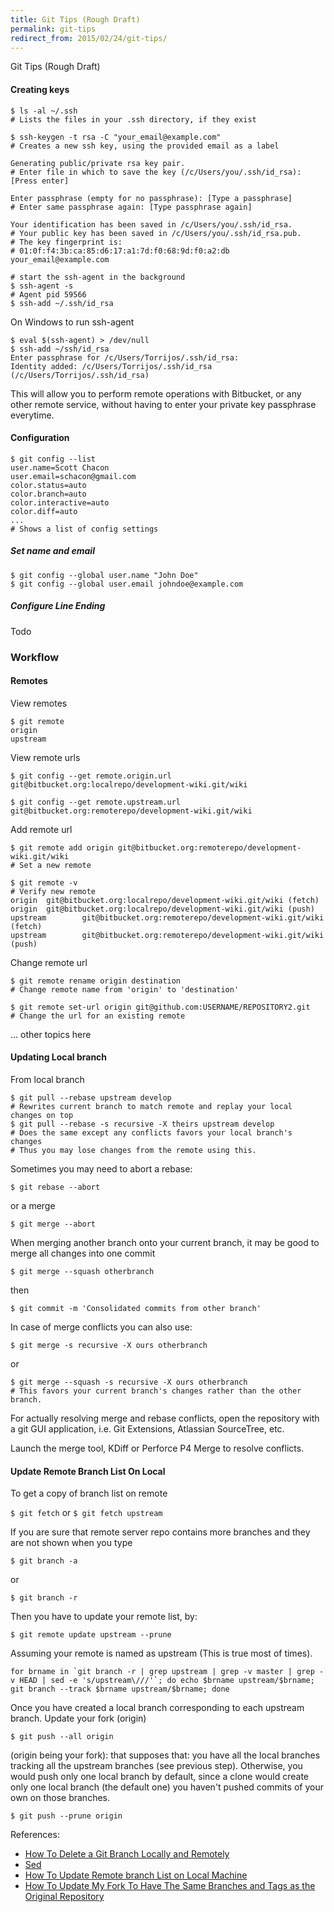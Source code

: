 ```yaml
---
title: Git Tips (Rough Draft)
permalink: git-tips
redirect_from: 2015/02/24/git-tips/
---
```


Git Tips (Rough Draft)

#### Creating keys

    $ ls -al ~/.ssh
    # Lists the files in your .ssh directory, if they exist

    $ ssh-keygen -t rsa -C "your_email@example.com"
    # Creates a new ssh key, using the provided email as a label

    Generating public/private rsa key pair.
    # Enter file in which to save the key (/c/Users/you/.ssh/id_rsa): [Press enter]

    Enter passphrase (empty for no passphrase): [Type a passphrase]
    # Enter same passphrase again: [Type passphrase again]

    Your identification has been saved in /c/Users/you/.ssh/id_rsa.
    # Your public key has been saved in /c/Users/you/.ssh/id_rsa.pub.
    # The key fingerprint is:
    # 01:0f:f4:3b:ca:85:d6:17:a1:7d:f0:68:9d:f0:a2:db your_email@example.com

    # start the ssh-agent in the background
    $ ssh-agent -s
    # Agent pid 59566
    $ ssh-add ~/.ssh/id_rsa

On Windows to run ssh-agent 

    $ eval $(ssh-agent) > /dev/null
    $ ssh-add ~/ssh/id_rsa
    Enter passphrase for /c/Users/Torrijos/.ssh/id_rsa:
    Identity added: /c/Users/Torrijos/.ssh/id_rsa (/c/Users/Torrijos/.ssh/id_rsa)

This will allow you to perform remote operations with Bitbucket, or any other remote service, without having to enter your private key passphrase everytime.
    

#### Configuration

    $ git config --list
    user.name=Scott Chacon
    user.email=schacon@gmail.com
    color.status=auto
    color.branch=auto
    color.interactive=auto
    color.diff=auto
    ...
    # Shows a list of config settings

##### Set name and email

    $ git config --global user.name "John Doe"
    $ git config --global user.email johndoe@example.com

##### Configure Line Ending

Todo

### Workflow

#### Remotes

View remotes

    $ git remote
    origin
    upstream

View remote urls

    $ git config --get remote.origin.url
    git@bitbucket.org:localrepo/development-wiki.git/wiki

    $ git config --get remote.upstream.url
    git@bitbucket.org:remoterepo/development-wiki.git/wiki

Add remote url

    $ git remote add origin git@bitbucket.org:remoterepo/development-wiki.git/wiki
    # Set a new remote

    $ git remote -v
    # Verify new remote
    origin  git@bitbucket.org:localrepo/development-wiki.git/wiki (fetch)
    origin  git@bitbucket.org:localrepo/development-wiki.git/wiki (push)
    upstream        git@bitbucket.org:remoterepo/development-wiki.git/wiki (fetch)
    upstream        git@bitbucket.org:remoterepo/development-wiki.git/wiki (push)

Change remote url

    $ git remote rename origin destination
    # Change remote name from 'origin' to 'destination' 

    $ git remote set-url origin git@github.com:USERNAME/REPOSITORY2.git
    # Change the url for an existing remote

...
other topics here


#### Updating Local branch

From local branch

    $ git pull --rebase upstream develop
    # Rewrites current branch to match remote and replay your local changes on top
    $ git pull --rebase -s recursive -X theirs upstream develop
    # Does the same except any conflicts favors your local branch's changes
    # Thus you may lose changes from the remote using this.

Sometimes you may need to abort a rebase:

    $ git rebase --abort

or a merge

    $ git merge --abort

When merging another branch onto your current branch, it may be good to merge all changes into one commit

    $ git merge --squash otherbranch

then

    $ git commit -m 'Consolidated commits from other branch'

In case of merge conflicts you can also use:

    $ git merge -s recursive -X ours otherbranch
or 

    $ git merge --squash -s recursive -X ours otherbranch
    # This favors your current branch's changes rather than the other branch.

For actually resolving merge and rebase conflicts, open the repository with a git GUI application, i.e. Git Extensions, Atlassian SourceTree, etc.

Launch the merge tool, KDiff or Perforce P4 Merge to resolve conflicts.


#### Update Remote Branch List On Local

To get a copy of branch list on remote

`$ git fetch` or `$ git fetch upstream`

If you are sure that remote server repo contains more branches and they are not shown when you type

`$ git branch -a`

or

`$ git branch -r`

Then you have to update your remote list, by:

`$ git remote update upstream --prune`

Assuming your remote is named as upstream (This is true most of times).

```
for brname in `git branch -r | grep upstream | grep -v master | grep -v HEAD | sed -e 's/upstream\///'`; do echo $brname upstream/$brname; git branch --track $brname upstream/$brname; done
```

Once you have created a local branch corresponding to each upstream branch. Update your fork (origin)

`$ git push --all origin`

(origin being your fork): that supposes that:
you have all the local branches tracking all the upstream branches (see previous step).
Otherwise, you would push only one local branch by default, since a clone would create only one local branch (the default one)
you haven't pushed commits of your own on those branches.

`$ git push --prune origin`


References:

- [How To Delete a Git Branch Locally and Remotely](http://stackoverflow.com/questions/2003505/how-to-delete-a-git-branch-both-locally-and-remotely)
- [Sed](http://www.grymoire.com/Unix/Sed.html#uh-13)
- [How To Update Remote branch List on Local Machine](http://junaidpven.wordpress.com/2011/12/29/how-to-update-remote-branch-list-on-local-machine/)
- [How To Update My Fork To Have The Same Branches and Tags as the Original Repository](http://stackoverflow.com/questions/15779740/how-to-update-my-fork-to-have-the-same-branches-and-tags-as-the-original-reposit)

